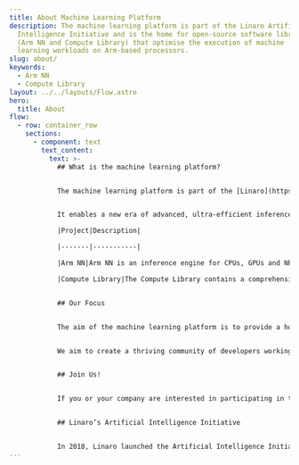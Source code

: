 ```yaml
---
title: About Machine Learning Platform
description: The machine learning platform is part of the Linaro Artificial
  Intelligence Initiative and is the home for open-source software libraries
  (Arm NN and Compute Library) that optimise the execution of machine
  learning workloads on Arm-based processors.
slug: about/
keywords:
  - Arm NN
  - Compute Library
layout: ../../layouts/Flow.astro
hero:
  title: About
flow:
  - row: container_row
    sections:
      - component: text
        text_content:
          text: >-
            ## What is the machine learning platform?


            The machine learning platform is part of the [Linaro](https://www.linaro.org/news/linaro-announces-launch-of-machine-intelligence-initiative/)[ Artificial Intelligence Initiative](https://www.linaro.org/news/linaro-announces-launch-of-machine-intelligence-initiative/) and is the home for open-source software libraries (Arm NN and Compute Library) that optimise the execution of machine learning workloads on Arm-based processors.


            It enables a new era of advanced, ultra-efficient inference at the edge. Specifically designed for machine learning (ML) and neural network (NN) capabilities, the architecture is versatile enough to scale to any device, from the Internet of Things (IoT) to connected cars and servers.

            |Project|Description|

            |-------|-----------|

            |Arm NN|Arm NN is an inference engine for CPUs, GPUs and NPUs. It bridges the gap between existing NN frameworks and the underlying IP. It enables efficient translation of existing neural network frameworks, such as TensorFlow and Caffe, allowing them to run efficiently – without modification – across Arm Cortex CPUs and Arm Mali GPUs. For more details see: [https://developer.arm.com/Tools%20and%20Software/ArmNN](https://developer.arm.com/Tools%20and%20Software/ArmNN)|

            |Compute Library|The Compute Library contains a comprehensive collection of software functions implemented for the Arm Cortex-A family of CPU processors and the Arm Mali family of GPUs. It is a convenient repository of low-level optimized functions that developers can source individually or use as part of complex pipelines in order to accelerate their algorithms and applications. For more details see: [https://developer.arm.com/Tools%20and%20Software/Compute%20Library](https://developer.arm.com/Tools%20and%20Software/Compute%20Library)|


            ## Our Focus


            The aim of the machine learning platform is to provide a home for the development of open-source software that optimises and simplifies the running of machine learning jobs on Arm-based processors.


            We aim to create a thriving community of developers working together to make the machine learning platform a key resource for achieving ultra-efficient inference at the edge.


            ## Join Us!


            If you or your company are interested in participating in this effort, please visit the [Contributing](/contributing/) page. We welcome all feedback and participation in the development of the machine learning platform.


            ## Linaro’s Artificial Intelligence Initiative


            In 2018, Linaro launched the Artificial Intelligence Initiative, kick started by Arm’s donation of Arm NN. The initiative aims to provide the best-in-class Deep Learning performance by leveraging Neural Network acceleration in IP and SoCs from the Arm ecosystem. Currently every IP vendor forks the runtime of each machine learning framework to integrate their hardware blocks and then tune for performance. This leads to a duplication of effort amongst all players, perpetual cost of re-integration for every new rebasing, and overall increased total cost of ownership. To find out more about the initiative and how to get involved, go to [https://www.linaro.org/engineering/artificial-intelligence/](https://www.linaro.org/engineering/artificial-intelligence/).
---
```

